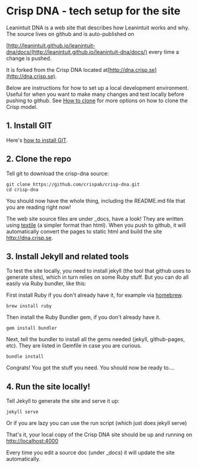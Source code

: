 ---
---
# Crisp DNA - tech setup for the site

Leanintuit DNA is a web site that describes how Leanintuit works and why. The source lives on github and is auto-published on 

[http://leanintuit.github.io/leanintuit-dna/docs/(http://leanintuit.github.io/leanintuit-dna/docs/) every time a change is pushed.

It is forked from the Crisp DNA located at[http://dna.crisp.se](http://dna.crisp.se).

Below are instructions for how to set up a local development environment. Useful for when you want to make many changes and test locally before pushing to github. See [How to clone](http://dna.crisp.se/docs/how-to-copy.html) for more options on how to clone the Crisp model.


## 1. Install GIT

Here's [how to install GIT](http://git-scm.com/book/en/v2/Getting-Started-Installing-Git). 

## 2. Clone the repo

Tell git to download the crisp-dna source:

    git clone https://github.com/crispab/crisp-dna.git
	cd crisp-dna

You should now have the whole thing, including the README.md file that you are reading right now!

The web site source files are under _docs, have a look! They are written using [textile](http://redcloth.org/textile) (a simpler format than html). When you push to github, it will automatically convert the pages to static html and build the site http://dna.crisp.se. 

## 3. Install Jekyll and related tools

To test the site locally, you need to install jekyll (the tool that github uses to generate sites), which in turn relies on some Ruby stuff. But you can do all easily via Ruby bundler, like this:

First install Ruby if you don't already have it, for example via [homebrew](http://brew.sh).

    brew install ruby

Then install the Ruby Bundler gem, if you don't already have it.

    gem install bundler

Next, tell the bundler to install all the gems needed (jekyll, github-pages, etc). They are listed in Gemfile in case you are curious.

	bundle install	

Congrats! You got the stuff you need. You should now be ready to....

## 4. Run the site locally!

Tell Jekyll to generate the site and serve it up:

    jekyll serve

Or if you are lazy you can use the run script (which just does jekyll serve)

That's it, your local copy of the Crisp DNA site should be up and running on
[http://localhost:4000](http://localhost:4000)

Every time you edit a source doc (under _docs) it will update the site automatically.



